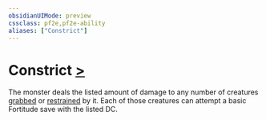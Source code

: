 ```yaml
---
obsidianUIMode: preview
cssclass: pf2e,pf2e-ability
aliases: ["Constrict"]
---
```

# Constrict [>](../core-rulebook/chapter-9-playing-the-game.md#Actions "Single Action")

The monster deals the listed amount of damage to any number of creatures [grabbed](../conditions.md#Grabbed) or [restrained](../conditions.md#Restrained) by it. Each of those creatures can attempt a basic Fortitude save with the listed DC.